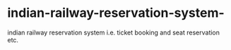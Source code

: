 # indian-railway-reservation-system-
indian railway reservation system i.e. ticket booking and seat reservation  etc.

